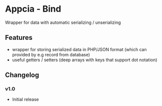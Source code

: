 # Appcia - Bind

Wrapper for data with automatic serializing / unserializing

## Features

* wrapper for storing serialized data in PHP/JSON format (which can provided by e.g record from database)
* useful getters / setters (deep arrays with keys that support dot notation)

## Changelog

### v1.0

* Initial release